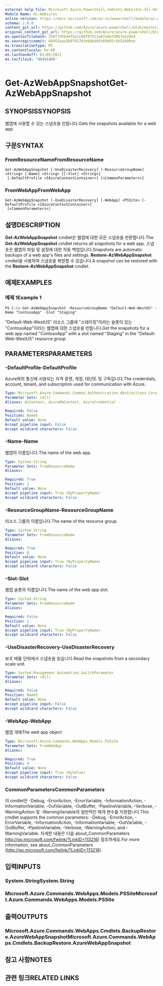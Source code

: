 ```yaml
---
external help file: Microsoft.Azure.PowerShell.Cmdlets.Websites.dll-Help.xml
Module Name: Az.Websites
online version: https://docs.microsoft.com/en-us/powershell/module/az.websites/get-azwebappsnapshot
schema: 2.0.0
content_git_url: https://github.com/Azure/azure-powershell/blob/master/src/Websites/Websites/help/Get-AzWebAppSnapshot.md
original_content_git_url: https://github.com/Azure/azure-powershell/blob/master/src/Websites/Websites/help/Get-AzWebAppSnapshot.md
ms.openlocfilehash: 350f7d5b44f5a1c84f97511a4febb7d967ee2de4
ms.sourcegitcommit: 68451baa389791703e666d95469602c5652609ee
ms.translationtype: MT
ms.contentlocale: ko-KR
ms.lasthandoff: 01/05/2021
ms.locfileid: "98491466"
---
```

# <span data-ttu-id="4f226-101">Get-AzWebAppSnapshot</span><span class="sxs-lookup"><span data-stu-id="4f226-101">Get-AzWebAppSnapshot</span></span>

## <span data-ttu-id="4f226-102">SYNOPSIS</span><span class="sxs-lookup"><span data-stu-id="4f226-102">SYNOPSIS</span></span>
<span data-ttu-id="4f226-103">웹앱에 사용할 수 있는 스냅숏을 만듭니다.</span><span class="sxs-lookup"><span data-stu-id="4f226-103">Gets the snapshots available for a web app.</span></span>

## <span data-ttu-id="4f226-104">구문</span><span class="sxs-lookup"><span data-stu-id="4f226-104">SYNTAX</span></span>

### <span data-ttu-id="4f226-105">FromResourceName</span><span class="sxs-lookup"><span data-stu-id="4f226-105">FromResourceName</span></span>
```
Get-AzWebAppSnapshot [-UseDisasterRecovery] [-ResourceGroupName] <String> [-Name] <String> [[-Slot] <String>]
 [-DefaultProfile <IAzureContextContainer>] [<CommonParameters>]
```

### <span data-ttu-id="4f226-106">FromWebApp</span><span class="sxs-lookup"><span data-stu-id="4f226-106">FromWebApp</span></span>
```
Get-AzWebAppSnapshot [-UseDisasterRecovery] [-WebApp] <PSSite> [-DefaultProfile <IAzureContextContainer>]
 [<CommonParameters>]
```

## <span data-ttu-id="4f226-107">설명</span><span class="sxs-lookup"><span data-stu-id="4f226-107">DESCRIPTION</span></span>
<span data-ttu-id="4f226-108">**Get-AzWebAppSnapshot** cmdlet은 웹앱에 대한 모든 스냅숏을 반환합니다.</span><span class="sxs-lookup"><span data-stu-id="4f226-108">The **Get-AzWebAppSnapshot** cmdlet returns all snapshots for a web app.</span></span> <span data-ttu-id="4f226-109">스냅숏은 웹앱의 파일 및 설정에 대한 자동 백업입니다.</span><span class="sxs-lookup"><span data-stu-id="4f226-109">Snapshots are automatic backups of a web app's files and settings.</span></span> <span data-ttu-id="4f226-110">**Restore-AzWebAppSnapshot** cmdlet을 사용하여 스냅숏을 복원할 수 있습니다.</span><span class="sxs-lookup"><span data-stu-id="4f226-110">A snapshot can be restored with the **Restore-AzWebAppSnapshot** cmdlet.</span></span>

## <span data-ttu-id="4f226-111">예제</span><span class="sxs-lookup"><span data-stu-id="4f226-111">EXAMPLES</span></span>

### <span data-ttu-id="4f226-112">예제 1</span><span class="sxs-lookup"><span data-stu-id="4f226-112">Example 1</span></span>
```
PS C:\> Get-AzWebAppSnapshot -ResourceGroupName "Default-Web-WestUS" -Name "ContosoApp" -Slot "Staging"
```

<span data-ttu-id="4f226-113">"Default-Web-WestUS" 리소스 그룹에 "스테이징"이라는 슬롯이 있는 "ContosoApp"이라는 웹앱에 대한 스냅숏을 만듭니다.</span><span class="sxs-lookup"><span data-stu-id="4f226-113">Get the snapshots for a web app named "ContosoApp" with a slot named "Staging" in the "Default-Web-WestUS" resource group</span></span>

## <span data-ttu-id="4f226-114">PARAMETERS</span><span class="sxs-lookup"><span data-stu-id="4f226-114">PARAMETERS</span></span>

### <span data-ttu-id="4f226-115">-DefaultProfile</span><span class="sxs-lookup"><span data-stu-id="4f226-115">-DefaultProfile</span></span>
<span data-ttu-id="4f226-116">Azure와의 통신에 사용되는 자격 증명, 계정, 테넌트 및 구독입니다.</span><span class="sxs-lookup"><span data-stu-id="4f226-116">The credentials, account, tenant, and subscription used for communication with Azure.</span></span>

```yaml
Type: Microsoft.Azure.Commands.Common.Authentication.Abstractions.Core.IAzureContextContainer
Parameter Sets: (All)
Aliases: AzContext, AzureRmContext, AzureCredential

Required: False
Position: Named
Default value: None
Accept pipeline input: False
Accept wildcard characters: False
```

### <span data-ttu-id="4f226-117">-Name</span><span class="sxs-lookup"><span data-stu-id="4f226-117">-Name</span></span>
<span data-ttu-id="4f226-118">웹앱의 이름입니다.</span><span class="sxs-lookup"><span data-stu-id="4f226-118">The name of the web app.</span></span>

```yaml
Type: System.String
Parameter Sets: FromResourceName
Aliases:

Required: True
Position: 1
Default value: None
Accept pipeline input: True (ByPropertyName)
Accept wildcard characters: False
```

### <span data-ttu-id="4f226-119">-ResourceGroupName</span><span class="sxs-lookup"><span data-stu-id="4f226-119">-ResourceGroupName</span></span>
<span data-ttu-id="4f226-120">리소스 그룹의 이름입니다.</span><span class="sxs-lookup"><span data-stu-id="4f226-120">The name of the resource group.</span></span>

```yaml
Type: System.String
Parameter Sets: FromResourceName
Aliases:

Required: True
Position: 0
Default value: None
Accept pipeline input: True (ByPropertyName)
Accept wildcard characters: False
```

### <span data-ttu-id="4f226-121">-Slot</span><span class="sxs-lookup"><span data-stu-id="4f226-121">-Slot</span></span>
<span data-ttu-id="4f226-122">웹앱 슬롯의 이름입니다.</span><span class="sxs-lookup"><span data-stu-id="4f226-122">The name of the web app slot.</span></span>

```yaml
Type: System.String
Parameter Sets: FromResourceName
Aliases:

Required: False
Position: 2
Default value: None
Accept pipeline input: True (ByPropertyName)
Accept wildcard characters: False
```

### <span data-ttu-id="4f226-123">-UseDisasterRecovery</span><span class="sxs-lookup"><span data-stu-id="4f226-123">-UseDisasterRecovery</span></span>
<span data-ttu-id="4f226-124">보조 배율 단위에서 스냅숏을 읽습니다.</span><span class="sxs-lookup"><span data-stu-id="4f226-124">Read the snapshots from a secondary scale unit.</span></span>

```yaml
Type: System.Management.Automation.SwitchParameter
Parameter Sets: (All)
Aliases:

Required: False
Position: Named
Default value: None
Accept pipeline input: False
Accept wildcard characters: False
```

### <span data-ttu-id="4f226-125">-WebApp</span><span class="sxs-lookup"><span data-stu-id="4f226-125">-WebApp</span></span>
<span data-ttu-id="4f226-126">웹앱 개체</span><span class="sxs-lookup"><span data-stu-id="4f226-126">The web app object</span></span>

```yaml
Type: Microsoft.Azure.Commands.WebApps.Models.PSSite
Parameter Sets: FromWebApp
Aliases:

Required: True
Position: 0
Default value: None
Accept pipeline input: True (ByValue)
Accept wildcard characters: False
```

### <span data-ttu-id="4f226-127">CommonParameters</span><span class="sxs-lookup"><span data-stu-id="4f226-127">CommonParameters</span></span>
<span data-ttu-id="4f226-128">이 cmdlet은 -Debug, -ErrorAction, -ErrorVariable, -InformationAction, -InformationVariable, -OutVariable, -OutBuffer, -PipelineVariable, -Verbose, -WarningAction 및 -WarningVariable의 일반적인 매개 변수를 지원합니다.</span><span class="sxs-lookup"><span data-stu-id="4f226-128">This cmdlet supports the common parameters: -Debug, -ErrorAction, -ErrorVariable, -InformationAction, -InformationVariable, -OutVariable, -OutBuffer, -PipelineVariable, -Verbose, -WarningAction, and -WarningVariable.</span></span> <span data-ttu-id="4f226-129">자세한 내용은 다음 about_CommonParameters http://go.microsoft.com/fwlink/?LinkID=113216) 참조하세요.</span><span class="sxs-lookup"><span data-stu-id="4f226-129">For more information, see about_CommonParameters (http://go.microsoft.com/fwlink/?LinkID=113216).</span></span>

## <span data-ttu-id="4f226-130">입력</span><span class="sxs-lookup"><span data-stu-id="4f226-130">INPUTS</span></span>

### <span data-ttu-id="4f226-131">System.String</span><span class="sxs-lookup"><span data-stu-id="4f226-131">System.String</span></span>

### <span data-ttu-id="4f226-132">Microsoft.Azure.Commands.WebApps.Models.PSSite</span><span class="sxs-lookup"><span data-stu-id="4f226-132">Microsoft.Azure.Commands.WebApps.Models.PSSite</span></span>

## <span data-ttu-id="4f226-133">출력</span><span class="sxs-lookup"><span data-stu-id="4f226-133">OUTPUTS</span></span>

### <span data-ttu-id="4f226-134">Microsoft.Azure.Commands.WebApps.Cmdlets.BackupRestore.AzureWebAppSnapshot</span><span class="sxs-lookup"><span data-stu-id="4f226-134">Microsoft.Azure.Commands.WebApps.Cmdlets.BackupRestore.AzureWebAppSnapshot</span></span>

## <span data-ttu-id="4f226-135">참고 사항</span><span class="sxs-lookup"><span data-stu-id="4f226-135">NOTES</span></span>

## <span data-ttu-id="4f226-136">관련 링크</span><span class="sxs-lookup"><span data-stu-id="4f226-136">RELATED LINKS</span></span>
